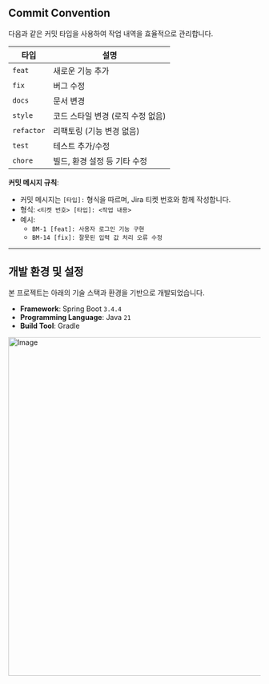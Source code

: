 
## Commit Convention

다음과 같은 커밋 타입을 사용하여 작업 내역을 효율적으로 관리합니다.

| **타입**  | **설명**                                    |
|-----------|---------------------------------------------|
| `feat`    | 새로운 기능 추가                            |
| `fix`     | 버그 수정                                   |
| `docs`    | 문서 변경                                   |
| `style`   | 코드 스타일 변경 (로직 수정 없음)           |
| `refactor`| 리팩토링 (기능 변경 없음)                   |
| `test`    | 테스트 추가/수정                            |
| `chore`   | 빌드, 환경 설정 등 기타 수정                 |


**커밋 메시지 규칙**:
- 커밋 메시지는 `[타입]:` 형식을 따르며, Jira 티켓 번호와 함께 작성합니다.
- 형식: `<티켓 번호> [타입]: <작업 내용>`
- 예시:
    - `BM-1 [feat]: 사용자 로그인 기능 구현`
    - `BM-14 [fix]: 잘못된 입력 값 처리 오류 수정`

---

##  개발 환경 및 설정

본 프로젝트는 아래의 기술 스택과 환경을 기반으로 개발되었습니다.

- **Framework**: Spring Boot `3.4.4`
- **Programming Language**: Java `21`
- **Build Tool**: Gradle

<img width="676" alt="Image" src="https://github.com/user-attachments/assets/10786d42-bed7-4c63-a0d4-5b5a0b3284a8" />







